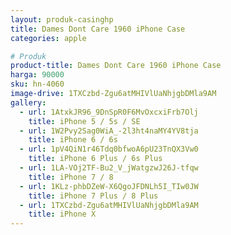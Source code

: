 ```yaml
---
layout: produk-casinghp
title: Dames Dont Care 1960 iPhone Case
categories: apple

# Produk
product-title: Dames Dont Care 1960 iPhone Case
harga: 90000
sku: hn-4060
image-drive: 1TXCzbd-Zgu6atMHIVlUaNhjgbDMla9AM
gallery:
  - url: 1AtxkJR96_9DnSpR0F6MvOxcxiFrb7Olj
    title: iPhone 5 / 5s / SE
  - url: 1W2Pvy2Sag0WiA_-2l3ht4naMY4YV8tja
    title: iPhone 6 / 6s
  - url: 1pV4QiN1r46Tdq0bfwoA6pU23TnQX3Vw0
    title: iPhone 6 Plus / 6s Plus
  - url: 1LA-VOj2TF-Bu2_V_jWatgzwJ26J-tfqw
    title: iPhone 7 / 8
  - url: 1KLz-phbDZeW-X6QgoJFDNLh5I_TIw0JW
    title: iPhone 7 Plus / 8 Plus
  - url: 1TXCzbd-Zgu6atMHIVlUaNhjgbDMla9AM
    title: iPhone X
---
```

